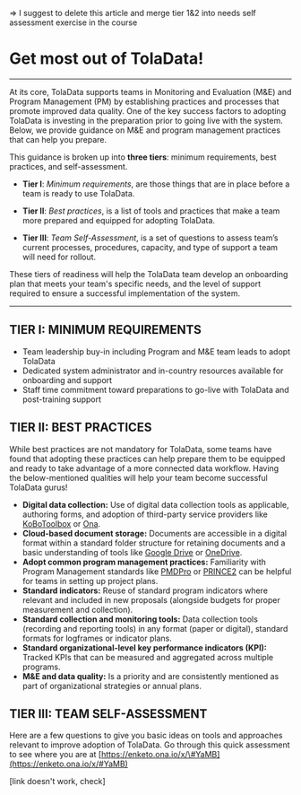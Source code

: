 => I suggest to delete this article and merge tier 1&2 into needs self assessment exercise in the course

# Get most out of TolaData!

---

At its core, TolaData supports teams in Monitoring and Evaluation \(M&E\) and Program Management \(PM\) by establishing practices and processes that promote improved data quality.                                                                                                                 One of the key success factors to adopting TolaData is investing in the preparation prior to going live with the system. Below, we provide guidance on M&E and program management practices that can help you prepare.

This guidance is broken up into **three tiers**: minimum requirements, best practices, and self-assessment.

* **Tier I**: _Minimum requirements_, are those things that are in place before a team is ready to use TolaData.

* **Tier II**: _Best practices_, is a list of tools and practices that make a team more prepared and equipped for adopting TolaData.

* **Tier III**: _Team Self-Assessment_, is a set of questions to assess team’s current processes, procedures, capacity, and type of support a team will need for rollout.

These tiers of readiness will help the TolaData team develop an onboarding plan that meets your team's specific needs, and the level of support required to ensure a successful implementation of the system.

---

## TIER I: MINIMUM REQUIREMENTS

* Team leadership buy-in including Program and M&E team leads to adopt TolaData
* Dedicated system administrator and in-country resources available for onboarding and support
* Staff time commitment toward preparations to go-live with TolaData and post-training support

## TIER II: BEST PRACTICES

While best practices are not mandatory for TolaData, some teams have found that adopting these practices can help prepare them to be equipped and ready to take advantage of a more connected data workflow. Having the below-mentioned qualities will help your team become successful TolaData gurus!

* **Digital data collection:** Use of digital data collection tools as applicable, authoring forms, and adoption of third-party service providers like [KoBoToolbox](http://www.kobotoolbox.org/) or [Ona](https://ona.io/).
* **Cloud-based document storage:** Documents are accessible in a digital format within a standard folder structure for retaining documents and a basic understanding of tools like [Google Drive](https://www.google.com/drive/) or [OneDrive](https://onedrive.live.com/).
* **Adopt common program management practices:** Familiarity with Program Management standards like [PMDPro](http://www.pm4ngos.com/the-guide-to-the-pmd-pro/) or [PRINCE2](https://www.prince2.com/uk/what-is-prince2) can be helpful for teams in setting up project plans.
* **Standard indicators:** Reuse of standard program indicators where relevant and included in new proposals \(alongside budgets for proper measurement and collection\).
* **Standard collection and monitoring tools:** Data collection tools \(recording and reporting tools\) in any format \(paper or digital\), standard formats for logframes or indicator plans.
* **Standard organizational-level key performance indicators \(KPI\):** Tracked KPIs that can be measured and aggregated across multiple programs.
* **M&E and data quality:** Is a priority and are consistently mentioned as part of organizational strategies or annual plans.

## TIER III: TEAM SELF-ASSESSMENT

Here are a few questions to give you basic ideas on tools and approaches relevant to improve adoption of TolaData. Go through this quick assessment to see where you are at [https://enketo.ona.io/x/\#YaMB](https://enketo.ona.io/x/#YaMB)

\[link doesn't work, check\]

